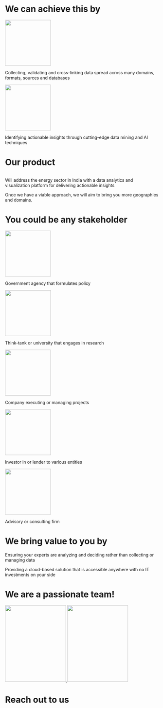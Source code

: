 
<img src="/images/top-banner.jpg" alt="" style="border:0;">

# We can achieve this by

<img src="/images/data.png" alt="" style="width:150px;height:150px;border:0;">


Collecting, validating and cross-linking data spread across many domains, formats, sources and databases

<img src="/images/science.png" alt="" style="width:150px;height:150px;border:0;">

Identifying actionable insights through cutting-edge data mining and AI techniques


# Our product

<img src="/images/logo.png" alt="" style="border:0;">

Will address the energy sector in India with a data analytics and visualization platform for delivering actionable insights

Once we have a viable approach, we will aim to bring you more geographies and domains.


# You could be any stakeholder

<img src="/images/govt.png" alt="" style="width:150px;height:150px;border:0;">

Government agency that formulates policy

<img src="/images/research.png" alt="" style="width:150px;height:150px;border:0;">

Think-tank or university that engages in research

<img src="/images/company.png" alt="" style="width:150px;height:150px;border:0;">

Company executing or managing projects

<img src="/images/currency-black.png" alt="" style="width:150px;height:150px;border:0;">

Investor in or lender to various entities

<img src="/images/consultant.png" alt="" style="width:150px;height:150px;border:0;">

Advisory or consulting firm

# We bring value to you by

Ensuring your experts are analyzing and deciding rather than collecting or managing data

Providing a cloud-based solution that is accessible anywhere with no IT investments on your side


# We are a passionate team!

<a href="https://www.linkedin.com/in/gautamnilambarpradhan" target="_blank">
  <img src="/images/GP_WebsitePhoto.jpg" alt="" style="width:200px;height:250px;border:0;">
</a>

<a href="https://www.linkedin.com/in/vivek-pradhan-35618654/" target="_blank">
  <img src="/images/VP_WebsitePhoto.jpg" alt="" style="width:200px;height:250px;border:0;">
</a>

# Reach out to us


